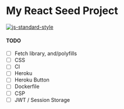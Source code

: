 # My React Seed Project

[![js-standard-style](https://img.shields.io/badge/code%20style-standard-brightgreen.svg)](http://standardjs.com/)


#### TODO
  - [ ] Fetch library, and/polyfills
  - [ ] CSS
  - [ ] CI
  - [ ] Heroku
  - [ ] Heroku Button
  - [ ] Dockerfile
  - [ ] CSP
  - [ ] JWT / Session Storage

